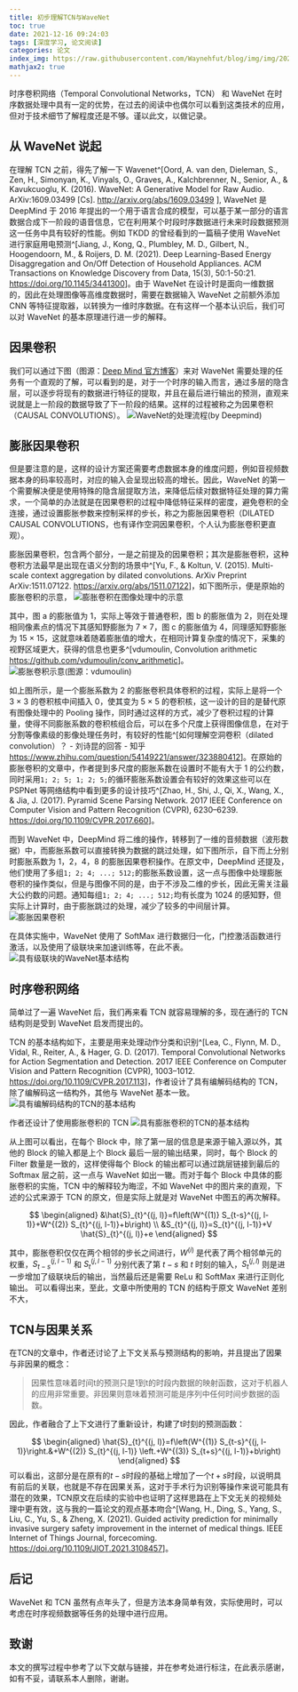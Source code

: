 ```yaml
---
title: 初步理解TCN与WaveNet
toc: true
date: 2021-12-16 09:24:03
tags: [深度学习, 论文阅读]
categories: 论文
index_img: https://raw.githubusercontent.com/Waynehfut/blog/img/img/20220722164810.png
mathjax2: true
---
```


时序卷积网络（Temporal Convolutional Networks，TCN） 和 WaveNet 在时序数据处理中具有一定的优势，在过去的阅读中也偶尔可以看到这类技术的应用，但对于技术细节了解程度还是不够。谨以此文，以做记录。

<!-- more -->

## 从 WaveNet 说起

在理解 TCN 之前，得先了解一下 Wavenet^[Oord, A. van den, Dieleman, S., Zen, H., Simonyan, K., Vinyals, O., Graves, A., Kalchbrenner, N., Senior, A., & Kavukcuoglu, K. (2016). WaveNet: A Generative Model for Raw Audio. ArXiv:1609.03499 [Cs]. <http://arxiv.org/abs/1609.03499>
], WaveNet 是 DeepMind 于 2016 年提出的一个用于语言合成的模型，可以基于某一部分的语言数据合成下一阶段的语音信息，它在利用某个时段时序数据进行未来时段数据预测这一任务中具有较好的性能。例如 TKDD 的曾经看到的一篇稿子使用 WaveNet 进行家庭用电预测^[Jiang, J., Kong, Q., Plumbley, M. D., Gilbert, N., Hoogendoorn, M., & Roijers, D. M. (2021). Deep Learning-Based Energy Disaggregation and On/Off Detection of Household Appliances. ACM Transactions on Knowledge Discovery from Data, 15(3), 50:1-50:21. <https://doi.org/10.1145/3441300>]。由于 WaveNet 在设计时是面向一维数据的，因此在处理图像等高维度数据时，需要在数据输入 WaveNet 之前额外添加 CNN 等特征提取器，以转换为一维时序数据。在有这样一个基本认识后，我们可以对 WaveNet 的基本原理进行进一步的解释。

## 因果卷积

我们可以通过下图（图源：[Deep Mind 官方博客](https://deepmind.com/blog/article/wavenet-generative-model-raw-audio)）来对 WaveNet 需要处理的任务有一个直观的了解，可以看到的是，对于一个时序的输入而言，通过多层的隐含层，可以逐步将现有的数据进行特征的提取，并且在最后进行输出的预测，直观来说就是上一阶段的数据导致了下一阶段的结果。这样的过程被称之为因果卷积（CAUSAL CONVOLUTIONS）。
![WaveNet的处理流程(by Deepmind)](https://lh3.googleusercontent.com/Zy5xK_i2F8sNH5tFtRa0SjbLp_CU7QwzS2iB5nf2ijIf_OYm-Q5D0SgoW9SmfbDF97tNEF7CmxaL-o6oLC8sGIrJ5HxWNk79dL1r7Rc=w1440-rw-v1)

## 膨胀因果卷积

但是要注意的是，这样的设计方案还需要考虑数据本身的维度问题，例如音视频数据本身的码率较高时，对应的输入会呈现出较高的增长。因此，WaveNet 的第一个需要解决便是使用特殊的隐含层提取方法，来降低后续对数据特征处理的算力需求，一个简单的办法就是在因果卷积的过程中降低特征采样的密度，避免卷积的全连接，通过设置膨胀参数来控制采样的步长，称之为膨胀因果卷积（DILATED CAUSAL CONVOLUTIONS，也有译作空洞因果卷积，个人认为膨胀卷积更直观）。

膨胀因果卷积，包含两个部分，一是之前提及的因果卷积；其次是膨胀卷积，这种卷积方法最早是出现在语义分割的场景中^[Yu, F., & Koltun, V. (2015). Multi-scale context aggregation by dilated convolutions. ArXiv Preprint ArXiv:1511.07122. <https://arxiv.org/abs/1511.07122>]，如下图所示，便是原始的膨胀卷积的示意，
![膨胀卷积在图像处理中的示意](https://raw.githubusercontent.com/Waynehfut/blog/img/img20211215171533.png)

其中，图 a 的膨胀值为 1，实际上等效于普通卷积，图 b 的膨胀值为 2，则在处理相同像素点的情况下其感知野膨胀为 7 $\times$ 7，图 c 的膨胀值为 4，同理感知野膨胀为 15 $\times$ 15，这就意味着随着膨胀值的增大，在相同计算复杂度的情况下，采集的视野区域更大，获得的信息也更多^[vdumoulin, Convolution arithmetic <https://github.com/vdumoulin/conv_arithmetic>]。
![膨胀卷积示意(图源：vdumoulin)](https://github.com/vdumoulin/conv_arithmetic/raw/master/gif/dilation.gif)

如上图所示，是一个膨胀系数为 2 的膨胀卷积具体卷积的过程，实际上是将一个 3 $\times$ 3 的卷积核中间插入 0，使其变为 5 $\times$ 5 的卷积核，这一设计的目的是替代原有图像处理中的 Pooling 操作，同时通过这样的方式，减少了卷积过程的计算量，使得不同膨胀系数的卷积核组合后，可以在多个尺度上获得图像信息，在对于分割等像素级的影像处理任务时，有较好的性能^[如何理解空洞卷积（dilated convolution）？ - 刘诗昆的回答 - 知乎
<https://www.zhihu.com/question/54149221/answer/323880412>]。在原始的膨胀卷积的文章中，作者提到多尺度的膨胀系数在设置时不能有大于 1 的公约数，同时采用`1; 2; 5; 1; 2; 5;`的循环膨胀系数设置会有较好的效果这些可以在 PSPNet 等网络结构中看到更多的设计技巧^[Zhao, H., Shi, J., Qi, X., Wang, X., & Jia, J. (2017). Pyramid Scene Parsing Network. 2017 IEEE Conference on Computer Vision and Pattern Recognition (CVPR), 6230–6239. <https://doi.org/10.1109/CVPR.2017.660>]。

而到 WaveNet 中，DeepMind 将二维的操作，转移到了一维的音频数据（波形数据）中，而膨胀系数可以直接转换为数据的跳过处理，如下图所示，自下而上分别时膨胀系数为 1，2，4，8 的膨胀因果卷积操作。在原文中，DeepMind 还提及，他们使用了多组`1; 2; 4; ...; 512;`的膨胀系数设置，这一点与图像中处理膨胀卷积的操作类似，但是与图像不同的是，由于不涉及二维的步长，因此无需关注最大公约数的问题。通知每组`1; 2; 4; ...; 512;`均有长度为 1024 的感知野，但实际上计算时，由于膨胀跳过的处理，减少了较多的中间层计算。
![膨胀因果卷积](https://raw.githubusercontent.com/Waynehfut/blog/img/img20211215170253.png)

在具体实施中，WaveNet 使用了 SoftMax 进行数据归一化，门控激活函数进行激活，以及使用了级联块来加速训练等，在此不表。
![具有级联块的WaveNet基本结构](https://raw.githubusercontent.com/Waynehfut/blog/img/img20211215214242.png)

## 时序卷积网络

简单过了一遍 WaveNet 后，我们再来看 TCN 就容易理解的多，现在通行的 TCN 结构则是受到 WaveNet 启发而提出的。

TCN 的基本结构如下，主要是用来处理动作分类和识别^[Lea, C., Flynn, M. D., Vidal, R., Reiter, A., & Hager, G. D. (2017). Temporal Convolutional Networks for Action Segmentation and Detection. 2017 IEEE Conference on Computer Vision and Pattern Recognition (CVPR), 1003–1012. <https://doi.org/10.1109/CVPR.2017.113>]，作者设计了具有编解码结构的 TCN，除了编解码这一结构外，其他与 WaveNet 基本一致。
![具有编解码结构的TCN的基本结构](https://raw.githubusercontent.com/Waynehfut/blog/img/img20211215214430.png)

作者还设计了使用膨胀卷积的 TCN
![具有膨胀卷积的TCN的基本结构](https://raw.githubusercontent.com/Waynehfut/blog/img/img20211215215530.png)

从上图可以看出，在每个 Block 中，除了第一层的信息是来源于输入源以外，其他的 Block 的输入都是上个 Block 最后一层的输出结果，同时，每个 Block 的 Filter 数量是一致的，这样使得每个 Block 的输出都可以通过跳层链接到最后的 Softmax 层之前，这一点与 WaveNet 如出一辙。而对于每个 Block 中具体的膨胀卷积的实施，TCN 中的解释较为晦涩，不如 WaveNet 中的图片来的直观，下述的公式来源于 TCN 的原文，但是实际上就是对 WaveNet 中图五的再次解释。

$$
\begin{aligned}
&\hat{S}_{t}^{(j, l)}=f\left(W^{(1)} S_{t-s}^{(j, l-1)}+W^{(2)} S_{t}^{(j, l-1)}+b\right) \\
&S_{t}^{(j, l)}=S_{t}^{(j, l-1)}+V \hat{S}_{t}^{(j, l)}+e
\end{aligned}
$$

其中，膨胀卷积仅仅在两个相邻的步长之间进行，$W^{(i)}$ 是代表了两个相邻单元的权重，$S_{t-s}^{(j, l-1)}$ 和 $S_{t}^{(j, l-1)}$ 分别代表了第 $t-s$ 和 $t$ 时刻的输入，$S_{t}^{(j, l)}$ 则是进一步增加了级联块后的输出，当然最后还是需要 ReLu 和 SoftMax 来进行正则化输出。
可以看得出来，至此，文章中所使用的 TCN 的结构于原文 WaveNet 差别不大，

## TCN与因果关系

在TCN的文章中，作者还讨论了上下文关系与预测结构的影响，并且提出了因果与非因果的概念：

> 因果性意味着时间t的预测只是1到t的时段内数据的映射函数，这对于机器人的应用非常重要。非因果则意味着预测可能是序列中任何时间步数据的函数。

因此，作者融合了上下文进行了重新设计，构建了t时刻的预测函数：

$$
\begin{aligned}
\hat{S}_{t}^{(j, l)}=f\left(W^{(1)} S_{t-s}^{(j, l-1)}\right.&+W^{(2)} S_{t}^{(j, l-1)} \left.+W^{(3)} S_{t+s}^{(j, l-1)}+b\right)
\end{aligned}
$$
可以看出，这部分是在原有的$t-s$时段的基础上增加了一个$t+s$时段，以说明具有前后的关联，也就是不存在因果关系，这对于手术行为识别等操作来说可能具有潜在的效果，TCN原文在后续的实验中也证明了这样思路在上下文无关的视频处理中更有效，这与我的一篇论文的观点基本吻合^[Wang, H., Ding, S., Yang, S., Liu, C., Yu, S., & Zheng, X. (2021). Guided activity prediction for minimally invasive surgery safety improvement in the internet of medical things. IEEE Internet of Things Journal, forcecoming. <https://doi.org/10.1109/JIOT.2021.3108457>]。

## 后记

WaveNet 和 TCN 虽然有点年头了，但是方法本身简单有效，实际使用时，可以考虑在时序视频数据等任务的处理中进行应用。

## 致谢

本文的撰写过程中参考了以下文献与链接，并在参考处进行标注，在此表示感谢，如有不妥，请联系本人删除，谢谢。
